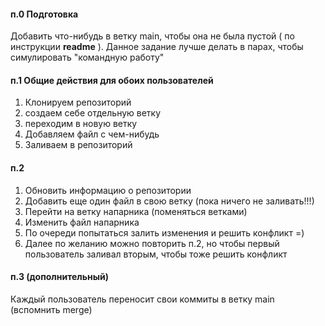 #### п.0 Подготовка
Добавить что-нибудь в ветку main, чтобы она не была пустой ( по инструкции **readme** ). 
Данное задание лучше делать в парах, чтобы симулировать "командную работу"

#### п.1 Общие действия для обоих пользователей
1) Клонируем репозиторий
2) создаем себе отдельную ветку
3) переходим в новую ветку 
4) Добавляем файл с чем-нибудь
5) Заливаем в репозиторий

#### п.2
1) Обновить информацию о репозитории
2) Добавить еще один файл в свою ветку (пока ничего не заливать!!!)
3) Перейти на ветку напарника (поменяться ветками)
4) Изменить файл напарника
5) По очереди попытаться залить изменения и решить конфликт =)
6) Далее по желанию можно повторить п.2, но чтобы первый пользователь заливал вторым, чтобы тоже решить конфликт

#### п.3 (дополнительный)
Каждый пользователь переносит свои коммиты в ветку main (вспомнить merge)

